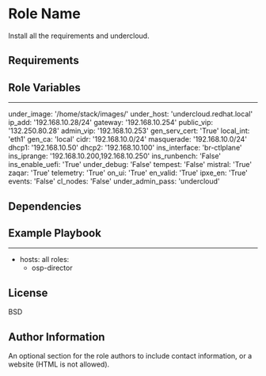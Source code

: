 Role Name
=========
Install all the requirements and undercloud.

Requirements
------------


Role Variables
--------------
---
under_image: '/home/stack/images/'
under_host: 'undercloud.redhat.local'
ip_add: '192.168.10.28/24'
gateway: '192.168.10.254'
public_vip: '132.250.80.28'
admin_vip: '192.168.10.253'
gen_serv_cert: 'True'
local_int: 'eth1'
gen_ca: 'local'
cidr: '192.168.10.0/24'
masquerade: '192.168.10.0/24'
dhcp1: '192.168.10.50'
dhcp2: '192.168.10.100'
ins_interface: 'br-ctlplane'
ins_iprange: '192.168.10.200,192.168.10.250'
ins_runbench: 'False'
ins_enable_uefi: 'True'
under_debug: 'False'
tempest: 'False'
mistral: 'True'
zaqar: 'True'
telemetry: 'True'
on_ui: 'True'
en_valid: 'True'
ipxe_en: 'True'
events: 'False'
cl_nodes: 'False'
under_admin_pass: 'undercloud'


Dependencies
------------


Example Playbook
----------------
---
  - hosts: all
    roles:
      - osp-director


License
-------

BSD

Author Information
------------------

An optional section for the role authors to include contact information, or a website (HTML is not allowed).
